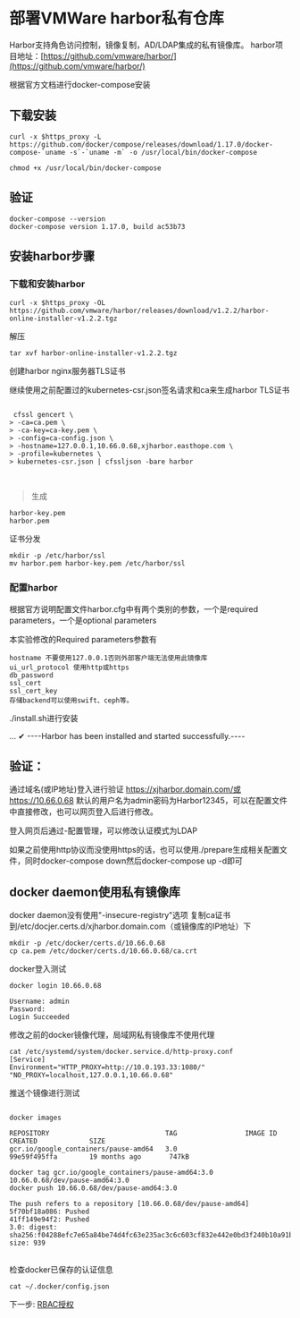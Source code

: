 # 部署VMWare harbor私有仓库 #

Harbor支持角色访问控制，镜像复制，AD/LDAP集成的私有镜像库。
harbor项目地址：[https://github.com/vmware/harbor/](https://github.com/vmware/harbor/)

根据官方文档进行docker-compose安装

## 下载安装 ##
    curl -x $https_proxy -L https://github.com/docker/compose/releases/download/1.17.0/docker-compose-`uname -s`-`uname -m` -o /usr/local/bin/docker-compose
    
    chmod +x /usr/local/bin/docker-compose

## 验证 ##

    docker-compose --version
    docker-compose version 1.17.0, build ac53b73

## 安装harbor步骤 ##
### 下载和安装harbor ###

    curl -x $https_proxy -OL https://github.com/vmware/harbor/releases/download/v1.2.2/harbor-online-installer-v1.2.2.tgz
    
解压

    tar xvf harbor-online-installer-v1.2.2.tgz 

创建harbor nginx服务器TLS证书

继续使用之前配置过的kubernetes-csr.json签名请求和ca来生成harbor TLS证书

<pre>
<code>
 cfssl gencert \
> -ca=ca.pem \
> -ca-key=ca-key.pem \
> -config=ca-config.json \
> -hostname=127.0.0.1,10.66.0.68,xjharbor.easthope.com \
> -profile=kubernetes \
> kubernetes-csr.json | cfssljson -bare harbor

</code>
</pre> 



> 生成

    harbor-key.pem
    harbor.pem


证书分发

    mkdir -p /etc/harbor/ssl
    mv harbor.pem harbor-key.pem /etc/harbor/ssl


### 配置harbor ###

根据官方说明配置文件harbor.cfg中有两个类别的参数，一个是required parameters，一个是optional parameters

本实验修改的Required parameters参数有

    hostname 不要使用127.0.0.1否则外部客户端无法使用此镜像库
    ui_url_protocol 使用http或https
    db_password 
    ssl_cert
    ssl_cert_key
    存储backend可以使用swift、ceph等。


./install.sh进行安装

...
✔ ----Harbor has been installed and started successfully.----

## 验证： ##
通过域名(或IP地址)登入进行验证 https://xjharbor.domain.com/或https://10.66.0.68  默认的用户名为admin密码为Harbor12345，可以在配置文件中直接修改，也可以网页登入后进行修改。

登入网页后通过-配置管理，可以修改认证模式为LDAP


如果之前使用http协议而没使用https的话，也可以使用./prepare生成相关配置文件，同时docker-compose down然后docker-compose up -d即可


## docker  daemon使用私有镜像库 ##
docker daemon没有使用"-insecure-registry"选项
复制ca证书到/etc/docjer.certs.d/xjharbor.domain.com（或镜像库的IP地址）下

    mkdir -p /etc/docker/certs.d/10.66.0.68
    cp ca.pem /etc/docker/certs.d/10.66.0.68/ca.crt
  
docker登入测试

    docker login 10.66.0.68
    
    Username: admin
    Password: 
    Login Succeeded

修改之前的docker镜像代理，局域网私有镜像库不使用代理

    cat /etc/systemd/system/docker.service.d/http-proxy.conf 
    [Service]
    Environment="HTTP_PROXY=http://10.0.193.33:1080/" "NO_PROXY=localhost,127.0.0.1,10.66.0.68"



推送个镜像进行测试

<pre>
<code>
docker images

REPOSITORY                             TAG                 IMAGE ID            CREATED             SIZE
gcr.io/google_containers/pause-amd64   3.0                 99e59f495ffa        19 months ago       747kB

docker tag gcr.io/google_containers/pause-amd64:3.0 10.66.0.68/dev/pause-amd64:3.0
docker push 10.66.0.68/dev/pause-amd64:3.0

The push refers to a repository [10.66.0.68/dev/pause-amd64]
5f70bf18a086: Pushed 
41ff149e94f2: Pushed 
3.0: digest: sha256:f04288efc7e65a84be74d4fc63e235ac3c6c603cf832e442e0bd3f240b10a91b size: 939
</code>
</pre>

检查docker已保存的认证信息

    cat ~/.docker/config.json

下一步: [RBAC授权](docs/15-rbac.md)


